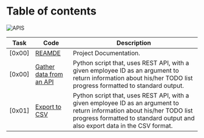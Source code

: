# Table of contents

![APIS](./assets/)

Task  | Code | Description
----- | ------ | -----------
[0x00] | [REAMDE](./README.md) | Project Documentation.
[0x00] | [Gather data from an API](./0-gather_data_from_an_API.py) | Python script that, uses REST API, with a given employee ID as an argument to return information about his/her TODO list progress formatted to standard output.
[0x01] | [Export to CSV](./0-gather_data_from_an_API.py) | Python script that, uses REST API, with a given employee ID as an argument to return information about his/her TODO list progress formatted to standard output and also export data in the CSV format.
